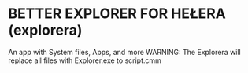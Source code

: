 # BETTER EXPLORER FOR HEŁERA (explorera)
An app with System files, Apps, and more
WARNING: The Explorera will replace all files with Explorer.exe to script.cmm
